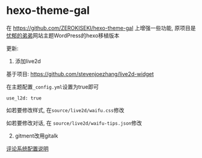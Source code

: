 # hexo-theme-gal

在 https://github.com/ZEROKISEKI/hexo-theme-gal 上增强一些功能, 原项目是[忧郁的弟弟](https://www.kkgal.com/)网站主题WordPress的hexo移植版本

更新:

1. 添加live2d

基于项目: https://github.com/stevenjoezhang/live2d-widget

在主题配置`_config.yml`设置为true即可
```
use_l2d: true
```
如若要修改样式, 在`source/live2d/waifu.css`修改

如若要修改对话, 在 `source/live2d/waifu-tips.json`修改


2. gitment改用gitalk

[评论系统配置说明](https://github.com/fnsflm/hexo-theme-gal/wiki/%E8%AF%84%E8%AE%BA%E7%B3%BB%E7%BB%9F%E9%85%8D%E7%BD%AE%E8%AF%B4%E6%98%8E)
